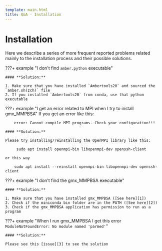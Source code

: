 ```yaml
---
template: main.html
title: Q&A - Installation
---
```


# Installation
Here we describe a series of more frequent reported problems related mainly to the installation process and their 
possible solutions.

???+ example "I don't find `amber.python` executable"

    #### **Solution:**
    
    1. Make sure that you have installed `Ambertools20` and sourced the `amber.sh(zch)` file
    2. If you installed `Ambertools20` from conda, use that python executable

???+ example "I get an error related to MPI when I try to install gmx_MMPBSA"
    If you get an error like this:    

        error: Cannot compile MPI programs. Check your configuration!!!
    
    #### **Solution:**

    Please try installing/reinstalling the OpenMPI library like this:

         sudo apt install openmpi-bin libopenmpi-dev openssh-client

    or this way

        sudo apt install --reinstall openmpi-bin libopenmpi-dev openssh-client

???+ example "I don't find the gmx_MMPBSA executable"
    
    #### **Solution:**

    1. Make sure that you have installed gmx_MMPBSA ([See here][1])
    2. Check if the miniconda bin folder are in the PATH ([See here][2])
    3. Check if the gmx_MMPBSA application has permission to run as a program
    
???+ example "When I run gmx_MMPBSA I get this error `ModuleNotFoundError: No module named 'parmed'`"

    #### **Solution:**

    Please see this [issue][3] to see the solution
    
    




  [1]: ../installation.md#installation
  [2]: ../installation.md#after-install
  [3]: https://github.com/Valdes-Tresanco-MS/gmx_MMPBSA/issues/2